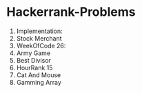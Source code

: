 # Hackerrank-Problems
1. Implementation:
  1. Stock Merchant
2. WeekOfCode 26:
  1. Army Game
  2. Best Divisor
3. HourRank 15
  1. Cat And Mouse
  2. Gamming Array
